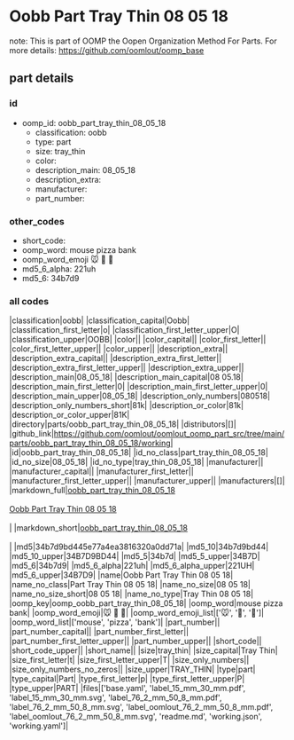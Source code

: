 # Oobb Part Tray Thin 08 05 18  

note: This is part of OOMP the Oopen Organization Method For Parts. For more details: https://github.com/oomlout/oomp_base

##  part details





### id
* oomp_id: oobb_part_tray_thin_08_05_18
  * classification: oobb
  * type: part
  * size: tray_thin
  * color: 
  * description_main: 08_05_18
  * description_extra: 
  * manufacturer: 
  * part_number: 

### other_codes
* short_code: 
* oomp_word: mouse pizza bank
* oomp_word_emoji :mouse: :pizza: :bank:
* md5_6_alpha: 221uh
* md5_6: 34b7d9

### all codes 
|classification|oobb|
|classification_capital|Oobb|
|classification_first_letter|o|
|classification_first_letter_upper|O|
|classification_upper|OOBB|
|color||
|color_capital||
|color_first_letter||
|color_first_letter_upper||
|color_upper||
|description_extra||
|description_extra_capital||
|description_extra_first_letter||
|description_extra_first_letter_upper||
|description_extra_upper||
|description_main|08_05_18|
|description_main_capital|08 05.18|
|description_main_first_letter|0|
|description_main_first_letter_upper|0|
|description_main_upper|08_05_18|
|description_only_numbers|080518|
|description_only_numbers_short|81k|
|description_or_color|81k|
|description_or_color_upper|81K|
|directory|parts/oobb_part_tray_thin_08_05_18|
|distributors|[]|
|github_link|https://github.com/oomlout/oomlout_oomp_part_src/tree/main/parts/oobb_part_tray_thin_08_05_18/working|
|id|oobb_part_tray_thin_08_05_18|
|id_no_class|part_tray_thin_08_05_18|
|id_no_size|08_05_18|
|id_no_type|tray_thin_08_05_18|
|manufacturer||
|manufacturer_capital||
|manufacturer_first_letter||
|manufacturer_first_letter_upper||
|manufacturer_upper||
|manufacturers|[]|
|markdown_full|[oobb_part_tray_thin_08_05_18](https://github.com/oomlout/oomlout_oomp_part_src/tree/main/parts/oobb_part_tray_thin_08_05_18/working)<br>[](https://github.com/oomlout/oomlout_oomp_part_src/tree/main/parts/oobb_part_tray_thin_08_05_18/working)<br>[Oobb Part Tray Thin 08 05 18](https://github.com/oomlout/oomlout_oomp_part_src/tree/main/parts/oobb_part_tray_thin_08_05_18/working)<br><br>|
|markdown_short|[oobb_part_tray_thin_08_05_18](https://github.com/oomlout/oomlout_oomp_part_src/tree/main/parts/oobb_part_tray_thin_08_05_18/working)<br><br>|
|md5|34b7d9bd445e77a4ea3816320a0dd71a|
|md5_10|34b7d9bd44|
|md5_10_upper|34B7D9BD44|
|md5_5|34b7d|
|md5_5_upper|34B7D|
|md5_6|34b7d9|
|md5_6_alpha|221uh|
|md5_6_alpha_upper|221UH|
|md5_6_upper|34B7D9|
|name|Oobb Part Tray Thin 08 05 18|
|name_no_class|Part Tray Thin 08 05 18|
|name_no_size|08 05 18|
|name_no_size_short|08 05 18|
|name_no_type|Tray Thin 08 05 18|
|oomp_key|oomp_oobb_part_tray_thin_08_05_18|
|oomp_word|mouse pizza bank|
|oomp_word_emoji|:mouse: :pizza: :bank:|
|oomp_word_emoji_list|[':mouse:', ':pizza:', ':bank:']|
|oomp_word_list|['mouse', 'pizza', 'bank']|
|part_number||
|part_number_capital||
|part_number_first_letter||
|part_number_first_letter_upper||
|part_number_upper||
|short_code||
|short_code_upper||
|short_name||
|size|tray_thin|
|size_capital|Tray Thin|
|size_first_letter|t|
|size_first_letter_upper|T|
|size_only_numbers||
|size_only_numbers_no_zeros||
|size_upper|TRAY_THIN|
|type|part|
|type_capital|Part|
|type_first_letter|p|
|type_first_letter_upper|P|
|type_upper|PART|
|files|['base.yaml', 'label_15_mm_30_mm.pdf', 'label_15_mm_30_mm.svg', 'label_76_2_mm_50_8_mm.pdf', 'label_76_2_mm_50_8_mm.svg', 'label_oomlout_76_2_mm_50_8_mm.pdf', 'label_oomlout_76_2_mm_50_8_mm.svg', 'readme.md', 'working.json', 'working.yaml']|
